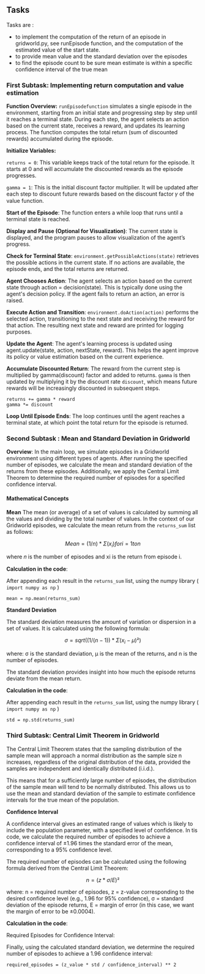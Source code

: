 
## Tasks

Tasks are :
 - to implement the computation of the return of an episode in gridworld.py, see runEpisode function, and the computation of the estimated value of the start state.
 - to provide mean value and the standard deviation over the episodes
 - to find the episode count to be sure mean estimate is within a specific confidence interval of the true mean


### First Subtask: Implementing return computation and value estimation

**Function Overview:** ``runEpisodefunction`` simulates a single episode in the environment, starting from an initial state and progressing step by step until it reaches a terminal state. During each step, the agent selects an action based on the current state, receives a reward, and updates its learning process. The function computes the total return (sum of discounted rewards) accumulated during the episode.

**Initialize Variables:** 

`returns = 0`: This variable keeps track of the total return for the episode. It starts at 0 and will accumulate the discounted rewards as the episode progresses. 

`gamma = 1`: This is the initial discount factor multiplier. It will be updated after each step to discount future rewards based on the discount factor 𝛾 of the value function.

**Start of the Episode**: The function enters a while loop that runs until a terminal state is reached.

**Display and Pause (Optional for Visualization)**:
The current state is displayed, and the program pauses to allow visualization of the agent’s progress.

**Check for Terminal State**: `environment.getPossibleActions(state)` retrieves the possible actions in the current state. If no actions are available, the episode ends, and the total returns are returned.

**Agent Chooses Action**: The agent selects an action based on the current state through action = decision(state). This is typically done using the agent's decision policy.
If the agent fails to return an action, an error is raised.

**Execute Action and Transition**: `environment.doAction(action)` performs the selected action, transitioning to the next state and receiving the reward for that action. The resulting next state and reward are printed for logging purposes.

**Update the Agent**: The agent's learning process is updated using agent.update(state, action, nextState, reward). This helps the agent improve its policy or value estimation based on the current experience.

**Accumulate Discounted Return**: The reward from the current step is multiplied by gamma(discount) factor and added to returns. `gamma` is then updated by multiplying it by the discount rate `discount`, which means future rewards will be increasingly discounted in subsequent steps.

```
returns += gamma * reward
gamma *= discount

```

**Loop Until Episode Ends**: The loop continues until the agent reaches a terminal state, at which point the total return for the episode is returned.

### Second Subtask : Mean and Standard Deviation in Gridworld

**Overview**: In the main loop, we simulate episodes in a Gridworld environment using different types of agents. 
After running the specified number of episodes, we calculate the mean and standard deviation of the returns from these episodes. Additionally, we apply the Central Limit Theorem to determine the required number of episodes for a specified confidence interval.

#### Mathematical Concepts
**Mean**
The mean (or average) of a set of values is calculated by summing all the values and dividing by the total number of values. In the context of our Gridworld episodes, we calculate the mean return from the `returns_sum` list as follows:

```math
Mean = (1/n) * Σ (x_i) for i = 1 to n
```
where 𝑛 is the number of episodes and xi is the return from episode i.

**Calculation in the code**:

After appending each result in the `returns_sum` list, using the numpy library ( `import numpy as np` )

```mean = np.mean(returns_sum)```

**Standard Deviation**

The standard deviation measures the amount of variation or dispersion in a set of values. It is calculated using the following formula:

```math
σ = sqrt((1/(n-1)) * Σ(x_i - μ)²)
```
where: 
σ is the standard deviation, 
μ is the mean of the returns, and 
n is the number of episodes. 

The standard deviation provides insight into how much the episode returns deviate from the mean return.

**Calculation in the code**:


After appending each result in the `returns_sum` list, using the numpy library ( `import numpy as np` )

```std = np.std(returns_sum)```

### Third Subtask: Central Limit Theorem in Gridworld

The Central Limit Theorem states that the sampling distribution of the sample mean will approach a normal distribution as the sample size n increases, regardless of the original distribution of the data, provided the samples are independent and identically distributed (i.i.d.).

This means that for a sufficiently large number of episodes, the distribution of the sample mean will tend to be normally distributed. This allows us to use the mean and standard deviation of the sample to estimate confidence intervals for the true mean of the population.

**Confidence Interval**

A confidence interval gives an estimated range of values which is likely to include the population parameter, with a specified level of confidence. In tis code, we calculate the required number of episodes to achieve a confidence interval of ±1.96 times the standard error of the mean, corresponding to a 95% confidence level.

The required number of episodes can be calculated using the following formula derived from the Central Limit Theorem:

```math
n = (z * σ / E)²
```
where:
n = required number of episodes,
z = z-value corresponding to the desired confidence level (e.g., 1.96 for 95% confidence),
σ = standard deviation of the episode returns,
E = margin of error (in this case, we want the margin of error to be ±0.0004).

**Calculation in the code**:

Required Episodes for Confidence Interval:

Finally, using the calculated standard deviation, we determine the required number of episodes to achieve a 1.96 confidence interval:

``` required_episodes = (z_value * std / confidence_interval) ** 2 ```

